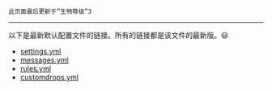 ```
此页面最后更新于“生物等级”3
```

---

以下是最新默认配置文件的链接。所有的链接都是该文件的最新版。😃

- [settings.yml](https://github.com/lokka30/LevelledMobs/blob/master/src/main/resources/settings.yml)
- [messages.yml](https://github.com/lokka30/LevelledMobs/blob/master/src/main/resources/messages.yml)
- [rules.yml](https://github.com/lokka30/LevelledMobs/blob/master/src/main/resources/rules.yml)
- [customdrops.yml](https://github.com/lokka30/LevelledMobs/blob/master/src/main/resources/customdrops.yml)
